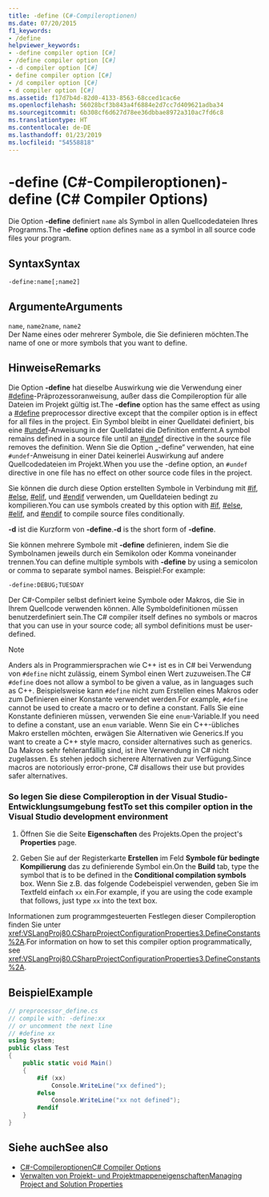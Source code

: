 ```yaml
---
title: -define (C#-Compileroptionen)
ms.date: 07/20/2015
f1_keywords:
- /define
helpviewer_keywords:
- -define compiler option [C#]
- /define compiler option [C#]
- -d compiler option [C#]
- define compiler option [C#]
- /d compiler option [C#]
- d compiler option [C#]
ms.assetid: f17d7b4d-82d0-4133-8563-68cced1cac6e
ms.openlocfilehash: 56028bcf3b843a4f6884e2d7cc7d409621adba34
ms.sourcegitcommit: 6b308cf6d627d78ee36dbbae8972a310ac7fd6c8
ms.translationtype: HT
ms.contentlocale: de-DE
ms.lasthandoff: 01/23/2019
ms.locfileid: "54558818"
---
```

# <a name="-define-c-compiler-options"></a><span data-ttu-id="cfbea-102">-define (C#-Compileroptionen)</span><span class="sxs-lookup"><span data-stu-id="cfbea-102">-define (C# Compiler Options)</span></span>
<span data-ttu-id="cfbea-103">Die Option **-define** definiert `name` als Symbol in allen Quellcodedateien Ihres Programms.</span><span class="sxs-lookup"><span data-stu-id="cfbea-103">The **-define** option defines `name` as a symbol in all source code files your program.</span></span>  
  
## <a name="syntax"></a><span data-ttu-id="cfbea-104">Syntax</span><span class="sxs-lookup"><span data-stu-id="cfbea-104">Syntax</span></span>  
  
```console  
-define:name[;name2]  
```  
  
## <a name="arguments"></a><span data-ttu-id="cfbea-105">Argumente</span><span class="sxs-lookup"><span data-stu-id="cfbea-105">Arguments</span></span>  
 <span data-ttu-id="cfbea-106">`name`, `name2`</span><span class="sxs-lookup"><span data-stu-id="cfbea-106">`name`, `name2`</span></span>  
 <span data-ttu-id="cfbea-107">Der Name eines oder mehrerer Symbole, die Sie definieren möchten.</span><span class="sxs-lookup"><span data-stu-id="cfbea-107">The name of one or more symbols that you want to define.</span></span>  
  
## <a name="remarks"></a><span data-ttu-id="cfbea-108">Hinweise</span><span class="sxs-lookup"><span data-stu-id="cfbea-108">Remarks</span></span>  
 <span data-ttu-id="cfbea-109">Die Option **-define** hat dieselbe Auswirkung wie die Verwendung einer [#define](../../../csharp/language-reference/preprocessor-directives/preprocessor-define.md)-Präprozessoranweisung, außer dass die Compileroption für alle Dateien im Projekt gültig ist.</span><span class="sxs-lookup"><span data-stu-id="cfbea-109">The **-define** option has the same effect as using a [#define](../../../csharp/language-reference/preprocessor-directives/preprocessor-define.md) preprocessor directive except that the compiler option is in effect for all files in the project.</span></span> <span data-ttu-id="cfbea-110">Ein Symbol bleibt in einer Quelldatei definiert, bis eine [#undef](../../../csharp/language-reference/preprocessor-directives/preprocessor-undef.md)-Anweisung in der Quelldatei die Definition entfernt.</span><span class="sxs-lookup"><span data-stu-id="cfbea-110">A symbol remains defined in a source file until an [#undef](../../../csharp/language-reference/preprocessor-directives/preprocessor-undef.md) directive in the source file removes the definition.</span></span> <span data-ttu-id="cfbea-111">Wenn Sie die Option „-define“ verwenden, hat eine `#undef`-Anweisung in einer Datei keinerlei Auswirkung auf andere Quellcodedateien im Projekt.</span><span class="sxs-lookup"><span data-stu-id="cfbea-111">When you use the -define option, an `#undef` directive in one file has no effect on other source code files in the project.</span></span>  
  
 <span data-ttu-id="cfbea-112">Sie können die durch diese Option erstellten Symbole in Verbindung mit [#if](../../../csharp/language-reference/preprocessor-directives/preprocessor-if.md), [#else](../../../csharp/language-reference/preprocessor-directives/preprocessor-else.md), [#elif](../../../csharp/language-reference/preprocessor-directives/preprocessor-elif.md), und [#endif](../../../csharp/language-reference/preprocessor-directives/preprocessor-endif.md) verwenden, um Quelldateien bedingt zu kompilieren.</span><span class="sxs-lookup"><span data-stu-id="cfbea-112">You can use symbols created by this option with [#if](../../../csharp/language-reference/preprocessor-directives/preprocessor-if.md), [#else](../../../csharp/language-reference/preprocessor-directives/preprocessor-else.md), [#elif](../../../csharp/language-reference/preprocessor-directives/preprocessor-elif.md), and [#endif](../../../csharp/language-reference/preprocessor-directives/preprocessor-endif.md) to compile source files conditionally.</span></span>  
  
 <span data-ttu-id="cfbea-113">**-d** ist die Kurzform von **-define**.</span><span class="sxs-lookup"><span data-stu-id="cfbea-113">**-d** is the short form of **-define**.</span></span>  
  
 <span data-ttu-id="cfbea-114">Sie können mehrere Symbole mit **-define** definieren, indem Sie die Symbolnamen jeweils durch ein Semikolon oder Komma voneinander trennen.</span><span class="sxs-lookup"><span data-stu-id="cfbea-114">You can define multiple symbols with **-define** by using a semicolon or comma to separate symbol names.</span></span> <span data-ttu-id="cfbea-115">Beispiel:</span><span class="sxs-lookup"><span data-stu-id="cfbea-115">For example:</span></span>  
  
```console  
-define:DEBUG;TUESDAY  
```  
  
 <span data-ttu-id="cfbea-116">Der C#-Compiler selbst definiert keine Symbole oder Makros, die Sie in Ihrem Quellcode verwenden können. Alle Symboldefinitionen müssen benutzerdefiniert sein.</span><span class="sxs-lookup"><span data-stu-id="cfbea-116">The C# compiler itself defines no symbols or macros that you can use in your source code; all symbol definitions must be user-defined.</span></span>  
  
> [!NOTE]
>  <span data-ttu-id="cfbea-117">Anders als in Programmiersprachen wie C++ ist es in C# bei Verwendung von `#define` nicht zulässig, einem Symbol einen Wert zuzuweisen.</span><span class="sxs-lookup"><span data-stu-id="cfbea-117">The C# `#define` does not allow a symbol to be given a value, as in languages such as C++.</span></span> <span data-ttu-id="cfbea-118">Beispielsweise kann `#define` nicht zum Erstellen eines Makros oder zum Definieren einer Konstante verwendet werden.</span><span class="sxs-lookup"><span data-stu-id="cfbea-118">For example, `#define` cannot be used to create a macro or to define a constant.</span></span> <span data-ttu-id="cfbea-119">Falls Sie eine Konstante definieren müssen, verwenden Sie eine `enum`-Variable.</span><span class="sxs-lookup"><span data-stu-id="cfbea-119">If you need to define a constant, use an `enum` variable.</span></span> <span data-ttu-id="cfbea-120">Wenn Sie ein C++-übliches Makro erstellen möchten, erwägen Sie Alternativen wie Generics.</span><span class="sxs-lookup"><span data-stu-id="cfbea-120">If you want to create a C++ style macro, consider alternatives such as generics.</span></span> <span data-ttu-id="cfbea-121">Da Makros sehr fehleranfällig sind, ist ihre Verwendung in C# nicht zugelassen. Es stehen jedoch sicherere Alternativen zur Verfügung.</span><span class="sxs-lookup"><span data-stu-id="cfbea-121">Since macros are notoriously error-prone, C# disallows their use but provides safer alternatives.</span></span>  
  
### <a name="to-set-this-compiler-option-in-the-visual-studio-development-environment"></a><span data-ttu-id="cfbea-122">So legen Sie diese Compileroption in der Visual Studio-Entwicklungsumgebung fest</span><span class="sxs-lookup"><span data-stu-id="cfbea-122">To set this compiler option in the Visual Studio development environment</span></span>  
  
1.  <span data-ttu-id="cfbea-123">Öffnen Sie die Seite **Eigenschaften** des Projekts.</span><span class="sxs-lookup"><span data-stu-id="cfbea-123">Open the project's **Properties** page.</span></span>  
  
2.  <span data-ttu-id="cfbea-124">Geben Sie auf der Registerkarte **Erstellen** im Feld **Symbole für bedingte Kompilierung** das zu definierende Symbol ein.</span><span class="sxs-lookup"><span data-stu-id="cfbea-124">On the **Build** tab, type the symbol that is to be defined in the **Conditional compilation symbols** box.</span></span> <span data-ttu-id="cfbea-125">Wenn Sie z.B. das folgende Codebeispiel verwenden, geben Sie im Textfeld einfach `xx` ein.</span><span class="sxs-lookup"><span data-stu-id="cfbea-125">For example, if you are using the code example that follows, just type `xx` into the text box.</span></span>  
  
 <span data-ttu-id="cfbea-126">Informationen zum programmgesteuerten Festlegen dieser Compileroption finden Sie unter <xref:VSLangProj80.CSharpProjectConfigurationProperties3.DefineConstants%2A>.</span><span class="sxs-lookup"><span data-stu-id="cfbea-126">For information on how to set this compiler option programmatically, see <xref:VSLangProj80.CSharpProjectConfigurationProperties3.DefineConstants%2A>.</span></span>  
  
## <a name="example"></a><span data-ttu-id="cfbea-127">Beispiel</span><span class="sxs-lookup"><span data-stu-id="cfbea-127">Example</span></span>  
  
```csharp  
// preprocessor_define.cs  
// compile with: -define:xx  
// or uncomment the next line  
// #define xx  
using System;  
public class Test   
{  
    public static void Main()   
    {  
        #if (xx)   
            Console.WriteLine("xx defined");  
        #else  
            Console.WriteLine("xx not defined");  
        #endif  
    }  
}  
```  
  
## <a name="see-also"></a><span data-ttu-id="cfbea-128">Siehe auch</span><span class="sxs-lookup"><span data-stu-id="cfbea-128">See also</span></span>

- [<span data-ttu-id="cfbea-129">C#-Compileroptionen</span><span class="sxs-lookup"><span data-stu-id="cfbea-129">C# Compiler Options</span></span>](../../../csharp/language-reference/compiler-options/index.md)
- [<span data-ttu-id="cfbea-130">Verwalten von Projekt- und Projektmappeneigenschaften</span><span class="sxs-lookup"><span data-stu-id="cfbea-130">Managing Project and Solution Properties</span></span>](/visualstudio/ide/managing-project-and-solution-properties)
